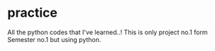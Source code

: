 # practice
All the python codes that I've learned..!
This is only project no.1 form Semester no.1 but using python.

